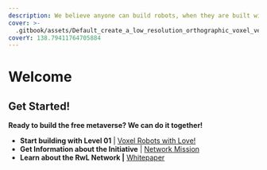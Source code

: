 ```yaml
---
description: We believe anyone can build robots, when they are built with love.
cover: >-
  .gitbook/assets/Default_create_a_low_resolution_orthographic_voxel_version_of_1.webp
coverY: 138.79411764705884
---
```


# Welcome

## Get Started!

**Ready to build the free metaverse?  We can do it together!** &#x20;

* **Start building with Level 01**  |  [Voxel Robots with Love!](voxel-series/introduction.md)
* **Get Information about the Initiative** |  [Network Mission](about/network-mission.md)
* **Learn about the RwL Network |** [Whitepaper](https://app.gitbook.com/o/aqyTPLGJA4bLthlhdWLH/s/Ua5ZeGc4YZch5oygAlLM/)
